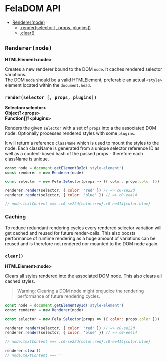 # FelaDOM API

* [Renderer(node)](#renderernode)
  * [.render(selector [, props, plugins])](#renderselector-props-plugins)
  * [.clear()](#clear)

## `Renderer(node)`
**HTMLElement\<node>**<br>

Creates a new renderer bound to the DOM `node`. It caches rendered selector variations.<br>
The DOM `node` should be a valid HTMLElement, preferable an actual `<style>` element located within the `document.head`.

### `render(selector [, props, plugins])`
**Selector\<selector>**<br>
**Object?\<props>**<br>
**Function[]?\<plugins>**

Renders the given `selector` with a set of `props` into a the associated DOM node. Optionally processes rendered styles with some `plugins`.

It will return a reference `className` which is used to mount the styles to the node. Each className is generated from a unique selector reference ID as well as a content-based hash of the passed props - therefore each className is unique.
```javascript
const node = document.getElementById('style-element')
const renderer = new Renderer(node)

const selector = new Fela.Selector(props => ({ color: props.color }))

renderer.render(selector, { color: 'red' }) // => c0-se22d
renderer.render(selector, { color: 'blue' }) // => c0-ee414

// node.textContent === .c0-se22d{color:red}.c0-ee414{color:blue}
```
### Caching
To reduce redundant rendering cycles every rendered selector variation will get cached and reused for future render-calls. This also boosts performance of runtime rendering as a huge amount of variations can be reused and is therefore not rendered nor mounted to the DOM node again.

### `clear()`
**HTMLElement\<node>**

Clears all styles rendered into the associated DOM node. This also clears all cached styles.
> Warning: Clearing a DOM node might prejudice the rendering performance of future rendering cycles.

```javascript
const node = document.getElementById('style-element')
const renderer = new Renderer(node)

const selector = new Fela.Selector(props => ({ color: props.color }))

renderer.render(selector, { color: 'red' }) // => c0-se22d
renderer.render(selector, { color: 'blue' }) // => c0-ee414

// node.textContent === .c0-se22d{color:red}.c0-ee414{color:blue}

renderer.clear()
// node.textContent === ''

```
